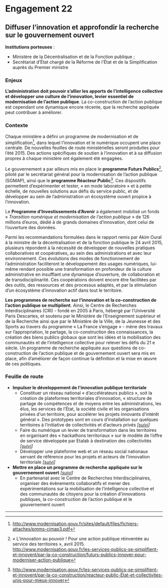 # Engagement 22

## Diffuser l’innovation et approfondir la recherche sur le gouvernement ouvert

**Institutions porteuses** :
- Ministère de la Décentralisation et de la Fonction publique ;
- Secrétariat d’État chargé de la Réforme de l’État et de la Simplification auprès du Premier ministre

### Enjeux

**L’administration doit pouvoir s’allier les apports de l’intelligence collective et développer une culture de l’innovation, levier essentiel de modernisation de l’action publique**. La co-construction de l’action publique est cependant une dynamique encore récente, que la recherche appliquée peut contribuer à améliorer.

### Contexte

Chaque ministère a défini un programme de modernisation et de simplification[^1], dans lequel l’innovation et le numérique occupent une place centrale. De nouvelles feuilles de route ministérielles seront produites pour l’été 2015. Des actions spécifiques de soutien à l’innovation et à sa diffusion propres à chaque ministère ont également été engagées.

Le gouvernement a par ailleurs mis en place le **programme Futurs Publics**[^2], piloté par le secrétariat général pour la modernisation de l’action publique (SGMAP), ainsi que le **programme Réacteur Public**[^3]. Ces dispositifs permettent d’expérimenter et tester, « en mode laboratoire » et à petite échelle, de nouvelles solutions aux défis du service public, et de développer au sein de l’administration un écosystème ouvert propice à l’innovation.

Le **Programme d’Investissements d’Avenir** a également mobilisé un fonds « _Transition numérique et modernisation de l’action publique_ » de 126 millions d’euros, dédié à de grands domaines d’innovation, dont celui de l’ouverture des données.

Parmi les recommandations formulées dans le rapport remis par Akim Oural à la ministre de la décentralisation et de la fonction publique le 24 avril 2015, plusieurs répondent à la nécessité de développer de nouvelles pratiques collaboratives et coopératives, au sein des administrations et avec leur environnement. Ces évolutions des modes de fonctionnement de l’administration faciliteront le développement des usages numériques, lui-même rendant possible une transformation en profondeur de la culture administrative en insufflant une dynamique d’ouverture, de collaboration et de transdisciplinarité. Ces coopérations doivent encore être facilitées par des outils, des ressources et des processus adaptés, et par la stimulation d’un écosystème d’innovation actif dans tout le territoire.

**Les programmes de recherche sur l’innovation et la co-construction de l’action publique se multiplient**. Ainsi, le Centre de Recherches Interdisciplinaires (CRI) - fondé en 2005 à Paris, hébergé par l’Université Paris Descartes, et soutenu par le Ministère de l’Enseignement supérieur et de la Recherche ainsi que par le Ministère de la Ville, de la Jeunesse et des Sports au travers du programme « La France s’engage » - mène des travaux sur l’appropriation, le partage, la co-construction des connaissances, la création des biens publics globaux que sont les idées et la mobilisation des communautés et de l’intelligence collective pour relever les défis du 21 e siècle. Un programme de recherche appliquée aux questions de co-construction de l’action publique et de gouvernement ouvert sera mis en place, afin d’améliorer de façon continue la définition et la mise en œuvre de ces politiques.

### Feuille de route

- **Impulser le développement de l’innovation publique territoriale**
    - Constituer un réseau national « d’accélérateurs publics », soit la création de plateformes territoriales d’innovation, « structure de partage de compétences et de moyens entre les administrations, les élus, les services de l’État, la société civile et les organisations privées d‘un territoire, pour accélérer les projets innovants d’intérêt général ». Des prototypes sont en cours d’installation sur quelques territoires à l’initiative de collectivités et d’acteurs privés
      _[[suivi](https://git.framasoft.org/etalab/suivi/issues/186)]_
    - Faire du numérique un levier de transformation dans les territoires en organisant des « hackathons territoriaux » sur le modèle de l’offre de service développée par Etalab à destination des collectivités
      _[[suivi](https://git.framasoft.org/etalab/suivi/issues/187)]_
    - Développer une plateforme web et un réseau social nationaux servant de référence pour les projets et acteurs de l’innovation territoriale
      _[[suivi](https://git.framasoft.org/etalab/suivi/issues/188)]_
- **Mettre en place un programme de recherche appliquée sur le gouvernement ouvert**
  _[[suivi](https://git.framasoft.org/etalab/suivi/issues/189)]_
    - En partenariat avec le Centre de Recherches Interdisciplinaires, organiser des évènements collaboratifs et mener des expérimentations sur la mobilisation de l’intelligence collective et des communautés de citoyens pour la création d’innovations publiques, la co-construction de l’action publique et le gouvernement ouvert

----

[^1]:  http://www.modernisation.gouv.fr/sites/default/files/fichiers-attaches/pmms-cimap3.pdf

[^2]:  « L’innovation au pouvoir ! Pour une action publique réinventée au service des territoires », avril 2015. http://www.modernisation.gouv.fr/les-services-publics-se-simplifient-et-innovent/par-la-co-construction/futurs-publics-innover-pour-moderniser-action-publique

[^3]:  http://www.modernisation.gouv.fr/les-services-publics-se-simplifient-et-innovent/par-la-co-construction/reacteur-public-État-et-collectivites-unis-pour-mieux-innover
